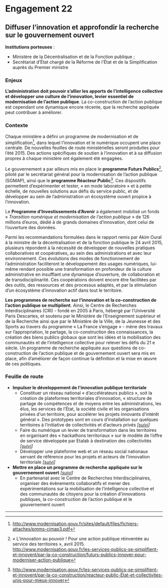 # Engagement 22

## Diffuser l’innovation et approfondir la recherche sur le gouvernement ouvert

**Institutions porteuses** :
- Ministère de la Décentralisation et de la Fonction publique ;
- Secrétariat d’État chargé de la Réforme de l’État et de la Simplification auprès du Premier ministre

### Enjeux

**L’administration doit pouvoir s’allier les apports de l’intelligence collective et développer une culture de l’innovation, levier essentiel de modernisation de l’action publique**. La co-construction de l’action publique est cependant une dynamique encore récente, que la recherche appliquée peut contribuer à améliorer.

### Contexte

Chaque ministère a défini un programme de modernisation et de simplification[^1], dans lequel l’innovation et le numérique occupent une place centrale. De nouvelles feuilles de route ministérielles seront produites pour l’été 2015. Des actions spécifiques de soutien à l’innovation et à sa diffusion propres à chaque ministère ont également été engagées.

Le gouvernement a par ailleurs mis en place le **programme Futurs Publics**[^2], piloté par le secrétariat général pour la modernisation de l’action publique (SGMAP), ainsi que le **programme Réacteur Public**[^3]. Ces dispositifs permettent d’expérimenter et tester, « en mode laboratoire » et à petite échelle, de nouvelles solutions aux défis du service public, et de développer au sein de l’administration un écosystème ouvert propice à l’innovation.

Le **Programme d’Investissements d’Avenir** a également mobilisé un fonds « _Transition numérique et modernisation de l’action publique_ » de 126 millions d’euros, dédié à de grands domaines d’innovation, dont celui de l’ouverture des données.

Parmi les recommandations formulées dans le rapport remis par Akim Oural à la ministre de la décentralisation et de la fonction publique le 24 avril 2015, plusieurs répondent à la nécessité de développer de nouvelles pratiques collaboratives et coopératives, au sein des administrations et avec leur environnement. Ces évolutions des modes de fonctionnement de l’administration faciliteront le développement des usages numériques, lui-même rendant possible une transformation en profondeur de la culture administrative en insufflant une dynamique d’ouverture, de collaboration et de transdisciplinarité. Ces coopérations doivent encore être facilitées par des outils, des ressources et des processus adaptés, et par la stimulation d’un écosystème d’innovation actif dans tout le territoire.

**Les programmes de recherche sur l’innovation et la co-construction de l’action publique se multiplient**. Ainsi, le Centre de Recherches Interdisciplinaires (CRI) - fondé en 2005 à Paris, hébergé par l’Université Paris Descartes, et soutenu par le Ministère de l’Enseignement supérieur et de la Recherche ainsi que par le Ministère de la Ville, de la Jeunesse et des Sports au travers du programme « La France s’engage » - mène des travaux sur l’appropriation, le partage, la co-construction des connaissances, la création des biens publics globaux que sont les idées et la mobilisation des communautés et de l’intelligence collective pour relever les défis du 21 e siècle. Un programme de recherche appliquée aux questions de co-construction de l’action publique et de gouvernement ouvert sera mis en place, afin d’améliorer de façon continue la définition et la mise en œuvre de ces politiques.

### Feuille de route

- **Impulser le développement de l’innovation publique territoriale**
    - Constituer un réseau national « d’accélérateurs publics », soit la création de plateformes territoriales d’innovation, « structure de partage de compétences et de moyens entre les administrations, les élus, les services de l’État, la société civile et les organisations privées d‘un territoire, pour accélérer les projets innovants d’intérêt général ». Des prototypes sont en cours d’installation sur quelques territoires à l’initiative de collectivités et d’acteurs privés
      _[[suivi](https://git.framasoft.org/etalab/suivi/issues/186)]_
    - Faire du numérique un levier de transformation dans les territoires en organisant des « hackathons territoriaux » sur le modèle de l’offre de service développée par Etalab à destination des collectivités
      _[[suivi](https://git.framasoft.org/etalab/suivi/issues/187)]_
    - Développer une plateforme web et un réseau social nationaux servant de référence pour les projets et acteurs de l’innovation territoriale
      _[[suivi](https://git.framasoft.org/etalab/suivi/issues/188)]_
- **Mettre en place un programme de recherche appliquée sur le gouvernement ouvert**
  _[[suivi](https://git.framasoft.org/etalab/suivi/issues/189)]_
    - En partenariat avec le Centre de Recherches Interdisciplinaires, organiser des évènements collaboratifs et mener des expérimentations sur la mobilisation de l’intelligence collective et des communautés de citoyens pour la création d’innovations publiques, la co-construction de l’action publique et le gouvernement ouvert

----

[^1]:  http://www.modernisation.gouv.fr/sites/default/files/fichiers-attaches/pmms-cimap3.pdf

[^2]:  « L’innovation au pouvoir ! Pour une action publique réinventée au service des territoires », avril 2015. http://www.modernisation.gouv.fr/les-services-publics-se-simplifient-et-innovent/par-la-co-construction/futurs-publics-innover-pour-moderniser-action-publique

[^3]:  http://www.modernisation.gouv.fr/les-services-publics-se-simplifient-et-innovent/par-la-co-construction/reacteur-public-État-et-collectivites-unis-pour-mieux-innover
